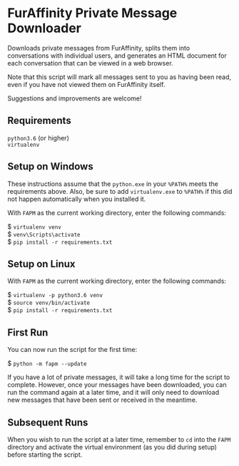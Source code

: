FurAffinity Private Message Downloader
======================================

Downloads private messages from FurAffinity, splits them into conversations
with individual users, and generates an HTML document for each conversation
that can be viewed in a web browser.

Note that this script will mark all messages sent to you as having been read,
even if you have not viewed them on FurAffinity itself.

Suggestions and improvements are welcome!

Requirements
------------

`python3.6` (or higher)  
`virtualenv`

Setup on Windows
----------------

These instructions assume that the `python.exe` in your `%PATH%` meets the
requirements above. Also, be sure to add `virtualenv.exe` to `%PATH%` if this
did not happen automatically when you installed it.

With `FAPM` as the current working directory, enter the following commands:

$ `virtualenv venv`  
$ `venv\Scripts\activate`  
$ `pip install -r requirements.txt`

Setup on Linux
--------------

With `FAPM` as the current working directory, enter the following commands:

$ `virtualenv -p python3.6 venv`  
$ `source venv/bin/activate`  
$ `pip install -r requirements.txt`

First Run
---------

You can now run the script for the first time:

$ `python -m fapm --update`

If you have a lot of private messages, it will take a long time for the script
to complete. However, once your messages have been downloaded, you can run the
command again at a later time, and it will only need to download new messages
that have been sent or received in the meantime.

Subsequent Runs
---------------

When you wish to run the script at a later time, remember to `cd` into the
`FAPM` directory and activate the virtual environment (as you did during setup)
before starting the script.
